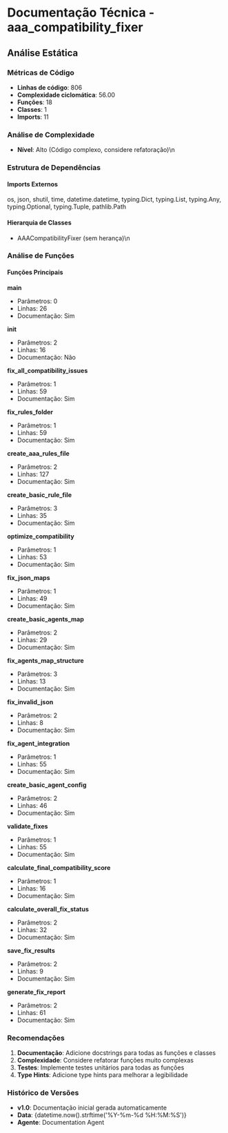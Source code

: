 # Documentação Técnica - aaa_compatibility_fixer

## Análise Estática

### Métricas de Código
- **Linhas de código**: 806
- **Complexidade ciclomática**: 56.00
- **Funções**: 18
- **Classes**: 1
- **Imports**: 11

### Análise de Complexidade
- **Nível**: Alto (Código complexo, considere refatoração)\n
### Estrutura de Dependências

#### Imports Externos
os, json, shutil, time, datetime.datetime, typing.Dict, typing.List, typing.Any, typing.Optional, typing.Tuple, pathlib.Path

#### Hierarquia de Classes
- AAACompatibilityFixer (sem herança)\n
### Análise de Funções

#### Funções Principais
**main**
- Parâmetros: 0
- Linhas: 26
- Documentação: Sim

**__init__**
- Parâmetros: 2
- Linhas: 16
- Documentação: Não

**fix_all_compatibility_issues**
- Parâmetros: 1
- Linhas: 59
- Documentação: Sim

**fix_rules_folder**
- Parâmetros: 1
- Linhas: 59
- Documentação: Sim

**create_aaa_rules_file**
- Parâmetros: 2
- Linhas: 127
- Documentação: Sim

**create_basic_rule_file**
- Parâmetros: 3
- Linhas: 35
- Documentação: Sim

**optimize_compatibility**
- Parâmetros: 1
- Linhas: 53
- Documentação: Sim

**fix_json_maps**
- Parâmetros: 1
- Linhas: 49
- Documentação: Sim

**create_basic_agents_map**
- Parâmetros: 2
- Linhas: 29
- Documentação: Sim

**fix_agents_map_structure**
- Parâmetros: 3
- Linhas: 13
- Documentação: Sim

**fix_invalid_json**
- Parâmetros: 2
- Linhas: 8
- Documentação: Sim

**fix_agent_integration**
- Parâmetros: 1
- Linhas: 55
- Documentação: Sim

**create_basic_agent_config**
- Parâmetros: 2
- Linhas: 46
- Documentação: Sim

**validate_fixes**
- Parâmetros: 1
- Linhas: 55
- Documentação: Sim

**calculate_final_compatibility_score**
- Parâmetros: 1
- Linhas: 16
- Documentação: Sim

**calculate_overall_fix_status**
- Parâmetros: 2
- Linhas: 32
- Documentação: Sim

**save_fix_results**
- Parâmetros: 2
- Linhas: 9
- Documentação: Sim

**generate_fix_report**
- Parâmetros: 2
- Linhas: 61
- Documentação: Sim

### Recomendações

1. **Documentação**: Adicione docstrings para todas as funções e classes
2. **Complexidade**: Considere refatorar funções muito complexas
3. **Testes**: Implemente testes unitários para todas as funções
4. **Type Hints**: Adicione type hints para melhorar a legibilidade

### Histórico de Versões

- **v1.0**: Documentação inicial gerada automaticamente
- **Data**: {datetime.now().strftime('%Y-%m-%d %H:%M:%S')}
- **Agente**: Documentation Agent

